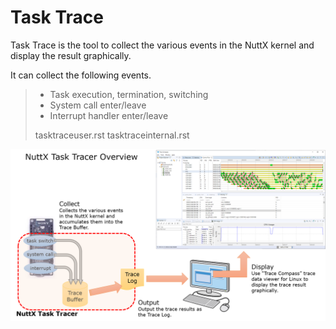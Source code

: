 # Task Trace

Task Trace is the tool to collect the various events in the NuttX kernel
and display the result graphically.

It can collect the following events.

>   - Task execution, termination, switching
>   - System call enter/leave
>   - Interrupt handler enter/leave
> 
> tasktraceuser.rst tasktraceinternal.rst

![image](image/task-trace-overview.png)
